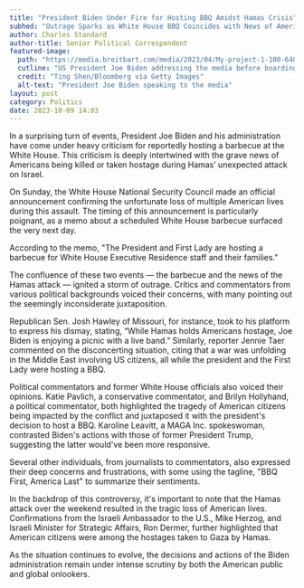 ```yaml
---
title: "President Biden Under Fire for Hosting BBQ Amidst Hamas Crisis"
subhed: "Outrage Sparks as White House BBQ Coincides with News of Americans Held by Hamas"
author: Charles Standard
author-title: Senior Political Correspondent
featured-image: 
  path: "https://media.breitbart.com/media/2023/04/My-project-1-100-640x480.jpg"
  cutline: "US President Joe Biden addressing the media before boarding Marine One, March 31, 2023."
  credit: "Ting Shen/Bloomberg via Getty Images"
  alt-text: "President Joe Biden speaking to the media"
layout: post
category: Politics
date: 2023-10-09 14:03
---
```


In a surprising turn of events, President Joe Biden and his administration have come under heavy criticism for reportedly hosting a barbecue at the White House. This criticism is deeply intertwined with the grave news of Americans being killed or taken hostage during Hamas’ unexpected attack on Israel.

On Sunday, the White House National Security Council made an official announcement confirming the unfortunate loss of multiple American lives during this assault. The timing of this announcement is particularly poignant, as a memo about a scheduled White House barbecue surfaced the very next day.

According to the memo, "The President and First Lady are hosting a barbecue for White House Executive Residence staff and their families." 

The confluence of these two events — the barbecue and the news of the Hamas attack — ignited a storm of outrage. Critics and commentators from various political backgrounds voiced their concerns, with many pointing out the seemingly inconsiderate juxtaposition.

Republican Sen. Josh Hawley of Missouri, for instance, took to his platform to express his dismay, stating, “While Hamas holds Americans hostage, Joe Biden is enjoying a picnic with a live band.” Similarly, reporter Jennie Taer commented on the disconcerting situation, citing that a war was unfolding in the Middle East involving US citizens, all while the president and the First Lady were hosting a BBQ.

Political commentators and former White House officials also voiced their opinions. Katie Pavlich, a conservative commentator, and Brilyn Hollyhand, a political commentator, both highlighted the tragedy of American citizens being impacted by the conflict and juxtaposed it with the president's decision to host a BBQ. Karoline Leavitt, a MAGA Inc. spokeswoman, contrasted Biden's actions with those of former President Trump, suggesting the latter would've been more responsive.

Several other individuals, from journalists to commentators, also expressed their deep concerns and frustrations, with some using the tagline, "BBQ First, America Last" to summarize their sentiments.

In the backdrop of this controversy, it's important to note that the Hamas attack over the weekend resulted in the tragic loss of American lives. Confirmations from the Israeli Ambassador to the U.S., Mike Herzog, and Israeli Minister for Strategic Affairs, Ron Dermer, further highlighted that American citizens were among the hostages taken to Gaza by Hamas.

As the situation continues to evolve, the decisions and actions of the Biden administration remain under intense scrutiny by both the American public and global onlookers.

